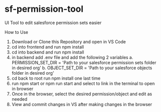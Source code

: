 # sf-permission-tool
UI Tool to edit salesforce permission sets easier

How to Use
1. Download or Clone this Repository and open in VS Code
2. cd into frontend and run npm install
3. cd into backend and run npm install
4. in backend add .env file and add the following 2 variables
    a. PERMISSION_SET_DIR = 'Path to your salesforce permission sets folder in desired org'
    b. OBJECT_SET_DIR = 'Path to your salesforce objects folder in desired org'
5. cd back to root run npm install one last time
6. run npm start or npm run start and select to link in the terminal to open in browser
7. Once in the browser, select the desired permission/object and edit as needed
8. View and commit changes in VS after making changes in the browser